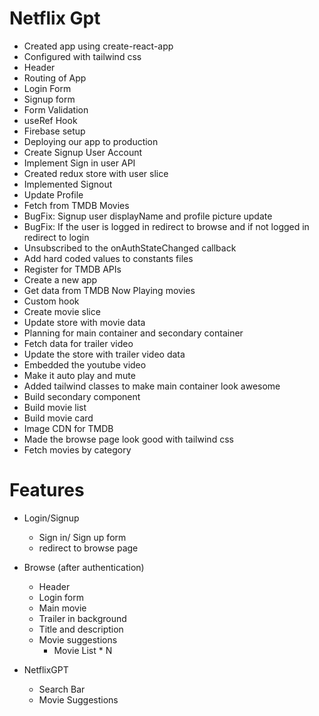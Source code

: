 # Netflix Gpt

- Created app using create-react-app
- Configured with tailwind css
- Header
- Routing of App
- Login Form
- Signup form
- Form Validation
- useRef Hook
- Firebase setup
- Deploying our app to production
- Create Signup User Account
- Implement Sign in user API
- Created redux store with user slice
- Implemented Signout
- Update Profile
- Fetch from TMDB Movies
- BugFix: Signup user displayName and profile picture update
- BugFix: If the user is logged in redirect to browse and if not logged in redirect to login
- Unsubscribed to the onAuthStateChanged callback
- Add hard coded values to constants files
- Register for TMDB APIs 
- Create a new app 
- Get data from TMDB Now Playing movies 
- Custom hook
- Create movie slice
- Update store with movie data
- Planning for main container and secondary container
- Fetch data for trailer video 
- Update the store with trailer video data
- Embedded the youtube video 
- Make it auto play and mute
- Added tailwind classes to make main container look awesome
- Build secondary component
- Build movie list
- Build movie card
- Image CDN for TMDB
- Made the browse page look good with tailwind css
- Fetch movies by category


# Features

- Login/Signup

  - Sign in/ Sign up form
  - redirect to browse page

- Browse (after authentication)

  - Header
  - Login form
  - Main movie
  - Trailer in background
  - Title and description
  - Movie suggestions
    - Movie List \* N

- NetflixGPT
  - Search Bar
  - Movie Suggestions
